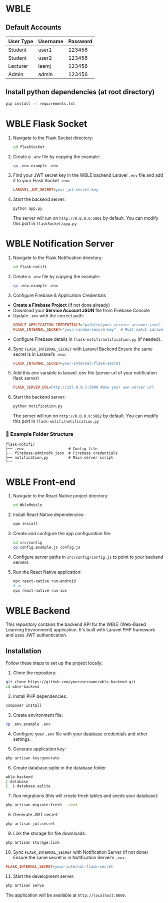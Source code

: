 # WBLE 
## Default Accounts

| User Type | Username | Password |
|-----------|----------|----------|
| Student   | user1    | 123456   |
| Student   | user2    | 123456   |
| Lecturer  | leemj    | 123456   |
| Admin     | admin    | 123456   |

## Install python dependencies (at root directory)
```bash
pip install -r requirements.txt
```

# WBLE Flask Socket
1. Navigate to the Flask Socket directory:
   ```bash
   cd flaskSocket
   ```

2. Create a `.env` file by copying the example:
   ```bash
   cp .env.example .env

3. Find your JWT secret key in the WBLE backend Laravel `.env` file and add it to your Flask Socket `.env`:
   ```ini
   LARAVEL_JWT_SECRET=your-jwt-secret-key
   ```
   
4. Start the backend server:
   ```bash
   python app.py
   ```
   The server will run on `http://0.0.0.0:5001` by default. You can modify this port in `flaskSocket/app.py`

# WBLE Notification Server
1. Navigate to the Flask Notification directory:
   ```bash
   cd flask-notifi
   ```

2. Create a `.env` file by copying the example:
   ```bash
   cp .env.example .env

3. Configure Firebase & Application Credentials
- **Create a Firebase Project** (if not done already)  
- Download your **Service Account JSON** file from Firebase Console  
- Update `.env` with the correct path:  
  ```ini
  GOOGLE_APPLICATION_CREDENTIALS="path/to/your-service-account.json"
  FLASK_INTERNAL_SECRET="your-random-secure-key"  # Must match Laravel's .env
  ```
- Configure Firebase details in `flask-notifi/notification.py` (if needed).  

4. Sync `FLASK_INTERNAL_SECRET` with Laravel Backend
   Ensure the same secret is in Laravel’s `.env`:  
   ```ini
   FLASK_INTERNAL_SECRET=your-internal-flask-secret
   ```
5. Add this env variable to laravel .env file (server url of your notification flask server)
   ```ini
   FLASK_SERVER_URL=http://127.0.0.1:5000 #Use your own server url
   ```
   
6. Start the backend server:
   ```bash
   python notification.py
   ```
   The server will run on `http://0.0.0.0:5002` by default. You can modify this port in `flask-notifi/notification.py`

### **📌 Example Folder Structure**  
```
flask-notifi/
├── .env                    # Config file
├── firebase-adminsdk.json  # Firebase credentials
├── notification.py         # Main server script
└── ...
```

# WBLE Front-end
1. Navigate to the React Native project directory:
   ```bash
   cd WbleMobile
   ```

2. Install React Native dependencies:
   ```bash
   npm install
   ```

3. Create and configure the app configuration file:
   ```bash
   cd src/config
   cp config.example.js config.js
   ```

4. Configure server paths in `src/config/config.js` to point to your backend servers

5. Run the React Native application:
   ```bash
   npx react-native run-android
   # or
   npx react-native run-ios
   ```
   
# WBLE Backend

This repository contains the backend API for the WBLE (Web-Based Learning Environment) application. It's built with Laravel PHP framework and uses JWT authentication.

## Installation

Follow these steps to set up the project locally:

1. Clone the repository:
```bash
git clone https://github.com/yourusername/wble-backend.git
cd wble-backend
```

2. Install PHP dependencies:
```bash
composer install
```

3. Create environment file:
```bash
cp .env.example .env
```

4. Configure your `.env` file with your database credentials and other settings.

5. Generate application key:
```bash
php artisan key:generate
```

6. Create database.sqlite in the database folder
```bash
wble-backend
|-database
|  |-database.sqlite
```

7. Run migrations (this will create fresh tables and seeds your database):
```bash
php artisan migrate:fresh --seed
```

8. Generate JWT secret:
```bash
php artisan jwt:secret
```

9. Link the storage for file downloads:
```bash
php artisan storage:link
```

10. Sync `FLASK_INTERNAL_SECRET` with Notification Server (if not done)
   Ensure the same secret is in Notification Server’s `.env`:  
   ```ini
   FLASK_INTERNAL_SECRET=your-internal-flask-secret
   ```

11. Start the development server:
```bash
php artisan serve
```

The application will be available at `http://localhost:8000`.
